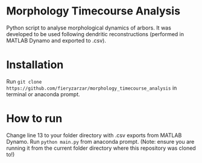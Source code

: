 # Morphology Timecourse Analysis
Python script to analyse morphological dynamics of arbors. It was developed to be used following dendritic reconstructions (performed in MATLAB Dynamo and exported to .csv). 

# Installation
Run ```git clone  https://github.com/fieryzarzar/morphology_timecourse_analysis``` in terminal or anaconda prompt.

# How to run
Change line 13 to your folder directory with .csv exports from MATLAB Dynamo.
Run ```python main.py``` from anaconda prompt. (Note: ensure you are running it from the current folder directory where this repository was cloned to!)
